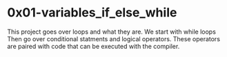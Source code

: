 # 0x01-variables_if_else_while
 This project goes over loops and what they are. We start with while loops
Then go over conditional statments and logical operators. These operators are
paired with code that can be executed with the compiler.